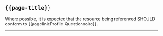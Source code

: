 ## <code>{{page-title}}</code>

Where possible, it is expected that the resource being referenced SHOULD conform to {{pagelink:Profile-Questionnaire}}.

---